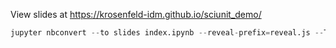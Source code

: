 View slides at https://krosenfeld-idm.github.io/sciunit_demo/

```python
jupyter nbconvert --to slides index.ipynb --reveal-prefix=reveal.js --TagRemovePreprocessor.remove_input_tags to_remove --SlidesExporter.reveal_transition=none --SlidesExporter.reveal_scroll=True
```
